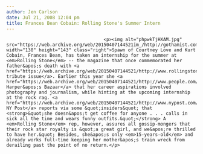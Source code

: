 ```yaml
---
author: Jen Carlson
date: Jul 21, 2008 12:04 pm
title: Frances Bean Cobain: Rolling Stone's Summer Intern
---
```


	
										<p><img alt="phpwkTjHXAM.jpg" src="https://web.archive.org/web/20150407144521im_/http://gothamist.com/attachments/arts_jen/phpwkTjHXAM.jpg" width="130" height="143" class="right">Spawn of Courtney Love and Kurt Cobain, Frances Bean, has taken an internship for the summer at <em>Rolling Stone</em> -- the magazine that once commemorated her father&apos;s death with <a href="https://web.archive.org/web/20150407144521/http://www.rollingstone.com/artists/nirvana/photos/collection/photo/12">a tribute issue</a>. Earlier this year she <a href="https://web.archive.org/web/20150407144521/http://www.people.com/people/article/0,,20177088,00.html">told Harper&apos;s Bazaar</a> that her career aspirations involved photography and journalism, while hinting at the upcoming internship at the rock rag. <a href="https://web.archive.org/web/20150407144521/http://www.nypost.com/seven/07212008/gossip/pagesix/intern_attitude_120776.htm">The NY Post</a> reports via some &quot;insiders&quot; that <strong>&quot;she doesn&apos;t get coffee for anyone . . . calls in sick all the time and wears funny outfits.&quot;</strong> A <em>Rolling Stone</em> rep, however, assures all gossip-mongers that their rock star royalty is &quot;a great girl, and we&apos;re thrilled to have her.&quot; Besides, she&apos;s only <em>15-years-old</em> and already works full-time keeping her mother&apos;s train wreck from derailing past the point of no return.</p>					
										
									
				